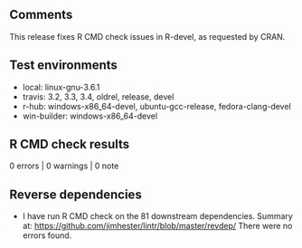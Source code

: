 ## Comments
This release fixes R CMD check issues in R-devel, as requested by CRAN.

## Test environments

* local: linux-gnu-3.6.1
* travis: 3.2, 3.3, 3.4, oldrel, release, devel
* r-hub: windows-x86_64-devel, ubuntu-gcc-release, fedora-clang-devel
* win-builder: windows-x86_64-devel

## R CMD check results

0 errors | 0 warnings | 0 note

## Reverse dependencies

* I have run R CMD check on the 81 downstream dependencies.
  Summary at: https://github.com/jimhester/lintr/blob/master/revdep/
  There were no errors found.
